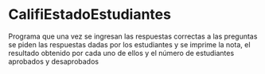 # CalifiEstadoEstudiantes
Programa que una vez se ingresan las respuestas correctas a las preguntas se piden las respuestas  dadas por los estudiantes y se imprime la nota, el resultado obtenido por cada uno de ellos y el número de estudiantes aprobados y desaprobados
